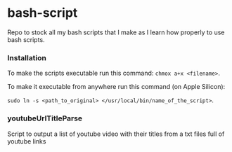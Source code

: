 # bash-script

Repo to stock all my bash scripts that I make as I learn how properly to use bash scripts.

### Installation

To make the scripts executable run this command: `chmox a+x <filename>`.

To make it executable from anywhere run this command (on Apple Silicon): 

`sudo ln -s <path_to_original> </usr/local/bin/name_of_the_script>`.

### youtubeUrlTitleParse
Script to output a list of youtube video with their titles from a txt files full of youtube links
